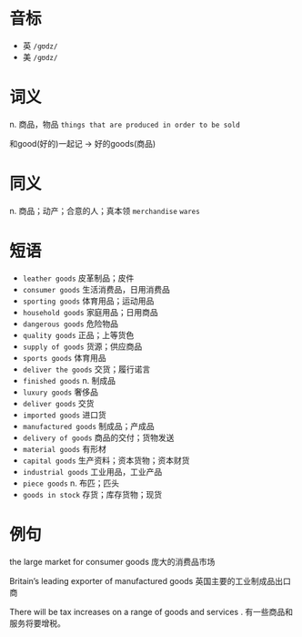 # 音标

- 英 `/ɡʊdz/`
- 美 `/ɡʊdz/`

# 词义

n. 商品，物品
`things that are produced in order to be sold`



和good(好的)一起记 → 好的goods(商品)

# 同义

n. 商品；动产；合意的人；真本领
`merchandise` `wares`

# 短语

- `leather goods` 皮革制品；皮件
- `consumer goods` 生活消费品，日用消费品
- `sporting goods` 体育用品；运动用品
- `household goods` 家庭用品；日用商品
- `dangerous goods` 危险物品
- `quality goods` 正品；上等货色
- `supply of goods` 货源；供应商品
- `sports goods` 体育用品
- `deliver the goods` 交货；履行诺言
- `finished goods` n. 制成品
- `luxury goods` 奢侈品
- `deliver goods` 交货
- `imported goods` 进口货
- `manufactured goods` 制成品；产成品
- `delivery of goods` 商品的交付；货物发送
- `material goods` 有形材
- `capital goods` 生产资料；资本货物；资本财货
- `industrial goods` 工业用品，工业产品
- `piece goods` n. 布匹；匹头
- `goods in stock` 存货；库存货物；现货

# 例句

the large market for consumer goods
庞大的消费品市场

Britain’s leading exporter of manufactured goods
英国主要的工业制成品出口商

There will be tax increases on a range of goods and services .
有一些商品和服务将要增税。



